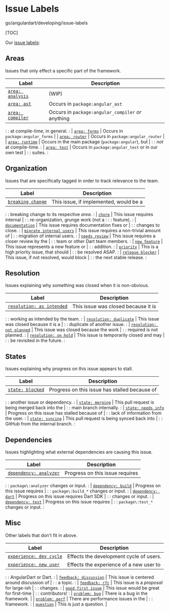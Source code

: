 # Issue Labels

<!-- !g3-begin(G3DOC) -->
go/angulardart/developing/issue-labels

[TOC]
<!--* freshness: { owner: 'matanl' reviewed: '2018-06-21' } *-->
<!-- !g3-end -->

<!-- NOTE: We do not use 80 characters here, it is unreasonable to format. -->

Our [issue labels](https://github.com/dart-lang/angular/labels):

## Areas

Issues that only effect a specific part of the framework.

| Label                  | Description                                         |
| ---------------------- | --------------------------------------------------- |
| [`area: analysis`][a1] | (WIP)                                               |
| [`area: ast`][a2]      | Occurs in `package:angular_ast`                     |
| [`area: compiler`][a3] | Occurs in `package:angular_compiler` _or_ anything  |
:                        : at compile-time, in general.                        :
| [`area: forms`][a4]    | Occurs in `package:angular_forms`                   |
| [`area: router`][a5]   | Occurs in `package:angular_router`                  |
| [`area: runtime`][a6]  | Occurs in the main package (`package:angular`), but |
:                        : _not_ at compile-time.                              :
| [`area: test`][a7]     | Occurs in `package:angular_test` or in our own test |
:                        : suites.                                             :

[a1]: https://github.com/dart-lang/angular/labels/area%3A%20analysis
[a2]: https://github.com/dart-lang/angular/labels/area%3A%20ast
[a3]: https://github.com/dart-lang/angular/labels/area%3A%20compiler
[a4]: https://github.com/dart-lang/angular/labels/area%3A%20forms
[a5]: https://github.com/dart-lang/angular/labels/area%3A%20router
[a6]: https://github.com/dart-lang/angular/labels/area%3A%20runtime
[a7]: https://github.com/dart-lang/angular/labels/area%3A%20test

## Organization

Issues that are specifically tagged in order to track relevance to the team.

| Label                          | Description                                 |
| ------------------------------ | ------------------------------------------- |
| [`breaking change`][o1]        | This issue, if implemented, would be a      |
:                                : breaking change to its respective _area_.   :
| [`chore`][o2]                  | This issue requires internal                |
:                                : re-organization, grunge work (not a         :
:                                : feature).                                   :
| [`documentation`][o3]          | This issue requires documentation fixes or  |
:                                : changes to close.                           :
| [`migrate internal users`][o4] | This issue requires a non-trivial amount of |
:                                : migration of internal users.                :
| [`needs review`][o5]           | This issue requires a closer review by the  |
:                                : team or other Dart team members.            :
| [`new feature`][o6]            | This issue represents a new feature or      |
:                                : addition.                                   :
| [`priority`][o7]               | This is a high priority issue, that should  |
:                                : be resolved ASAP.                           :
| [`release blocker`][o8]        | This issue, if not resolved, would block    |
:                                : the next stable release.                    :

[o1]: https://github.com/dart-lang/angular/labels/%E2%9B%91%20breaking%20change
[o2]: https://github.com/dart-lang/angular/labels/%E2%99%BB%EF%B8%8F%20%20%20chore
[o3]: https://github.com/dart-lang/angular/labels/%E2%9C%8F%20documentation
[o4]: https://github.com/dart-lang/angular/labels/%E2%98%95%20migrate%20internal%20users
[o5]: https://github.com/dart-lang/angular/labels/%E2%9C%8D%EF%B8%8F%20%20needs%20review
[o6]: https://github.com/dart-lang/angular/labels/%E2%9A%A1new%20feature
[o7]: https://github.com/dart-lang/angular/labels/%E2%9A%A0%20PRIORITY
[o8]: https://github.com/dart-lang/angular/labels/%E2%98%A0%EF%B8%8F%20%20release%20blocker

## Resolution

Issues explaining why something was closed when it is non-obvious.

| Label                           | Description                              |
| ------------------------------- | ---------------------------------------- |
| [`resolution: as intended`][r1] | This issue was closed because it is      |
:                                 : working as intended by the team.         :
| [`resolution: duplicate`][r2]   | This issue was closed because it is a    |
:                                 : duplicate of another issue.              :
| [`resolution: not planned`][r3] | This issue was closed because the work   |
:                                 : required is not planned.                 :
| [`resolution: on hold`][r4]     | This issue is temporarily closed and may |
:                                 : be revisited in the future.              :

[r1]: https://github.com/dart-lang/angular/labels/resolution%3A%20as%20intended
[r2]: https://github.com/dart-lang/angular/labels/resolution%3A%20duplicate
[r3]: https://github.com/dart-lang/angular/labels/resolution%3A%20not%20planned
[r4]: https://github.com/dart-lang/angular/labels/resolution%3A%20on%20hold

## States

Issues explaining why progress on this issue appears to stall.

| Label                     | Description                                     |
| ------------------------- | ----------------------------------------------- |
| [`state: blocked`][s1]    | Progress on this issue has stalled because of   |
:                           : another issue or dependency.                    :
| [`state: merging`][s2]    | This pull request is being merged back into the |
:                           : main branch internally.                         :
| [`state: needs info`][s3] | Progress on this issue has stalled because of   |
:                           : lack of information from the user.              :
| [`state: syncing`][s4]    | This pull request is being synced back into     |
:                           : GitHub from the internal branch.                :

[s1]: https://github.com/dart-lang/angular/labels/%E2%9B%94%20state%3A%20blocked
[s2]: https://github.com/dart-lang/angular/labels/%E2%A4%B5%20state%3A%20merging
[s3]: https://github.com/dart-lang/angular/labels/%E2%9B%B3%20state%3A%20needs%20info
[s4]: https://github.com/dart-lang/angular/labels/%E2%8C%9B%20state%3A%20syncing

## Dependencies

Issues highlighting what external dependencies are causing this issue.

| Label                        | Description                              |
| ---------------------------- | ---------------------------------------- |
| [`dependency: analyzer`][d1] | Progress on this issue requires          |
:                              : `package\:analyzer` changes or input.    :
| [`dependency: build`][d2]    | Progress on this issue requires          |
:                              : `package\:build_*` changes or input.     :
| [`dependency: dart`][d3]     | Progress on this issue requires Dart SDK |
:                              : changes or input.                        :
| [`dependency: test`][d4]     | Progress on this issue requires          |
:                              : `package\:test_*` changes or input.      :

[d1]: https://github.com/dart-lang/angular/labels/%E2%9C%89%20dependency%3A%20analyzer
[d2]: https://github.com/dart-lang/angular/labels/%E2%9C%89%20dependency%3A%20build
[d3]: https://github.com/dart-lang/angular/labels/%E2%9C%89%20dependency%3A%20dart
[d4]: https://github.com/dart-lang/angular/labels/%E2%9C%89%20dependency%3A%20test

## Misc

Other labels that don't fit in above.

| Label                         | Description                                 |
| ----------------------------- | ------------------------------------------- |
| [`experience: dev cycle`][m1] | Effects the development cycle of users.     |
| [`experience: new user`][m2]  | Effects the experience of a new user to     |
:                               : AngularDart or Dart.                        :
| [`feedback: discussion`][m3]  | This issue is centered around discussion of |
:                               : a topic.                                    :
| [`feedback: rfc`][m4]         | This issue is a _proposal_ for large-ish    |
:                               : changes.                                    :
| [`good first issue`][m5]      | This issue would be great for first-time    |
:                               : contributors!                               :
| [`problem: bug`][m6]          | There is a bug in the framework.            |
| [`problem: perf`][m7]         | There are performance issues in the         |
:                               : framework.                                  :
| [`question`][m8]              | This is just a question.                    |

[m1]: https://github.com/dart-lang/angular/labels/%E2%9B%88%20experience%3A%20dev%20cycle
[m2]: https://github.com/dart-lang/angular/labels/%E2%9B%88%20experience%3A%20new%20user
[m3]: https://github.com/dart-lang/angular/labels/%E2%9B%B9%20feedback%3A%20discussion
[m4]: https://github.com/dart-lang/angular/labels/%E2%9B%B9%20feedback%3A%20rfc
[m5]: https://github.com/dart-lang/angular/labels/good%20first%20issue
[m6]: https://github.com/dart-lang/angular/labels/%E2%98%84%20problem%3A%20bug
[m7]: https://github.com/dart-lang/angular/labels/%E2%9A%94%20problem%3A%20perf
[m8]: https://github.com/dart-lang/angular/labels/question
